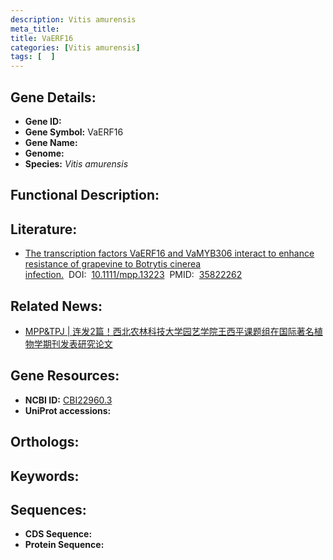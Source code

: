 ```yaml
---
description: Vitis amurensis
meta_title:
title: VaERF16
categories: [Vitis amurensis]
tags: [  ]
---
```


## Gene Details:
- **Gene ID:**	[]()
- **Gene Symbol:** VaERF16
- **Gene Name:** 
- **Genome:** []()
- **Species:** *Vitis amurensis*

## Functional Description:

## Literature:
   - [The transcription factors VaERF16 and VaMYB306 interact to enhance resistance of grapevine to Botrytis cinerea infection.]( https://bsppjournals.onlinelibrary.wiley.com/doi/10.1111/mpp.13223)&nbsp;&nbsp;DOI:&nbsp;&nbsp;[10.1111/mpp.13223](https://bsppjournals.onlinelibrary.wiley.com/doi/10.1111/mpp.13223)&nbsp;&nbsp;PMID:&nbsp;&nbsp;[35822262](https://pubmed.ncbi.nlm.nih.gov/35822262/)

## Related News:
   - [MPP&amp;TPJ | 连发2篇！西北农林科技大学园艺学院王西平课题组在国际著名植物学期刊发表研究论文](https://mp.weixin.qq.com/s?__biz=Mzg3MDEwNDEyMg==&mid=2247533693&idx=6&sn=e830d36884115239ce6b447a59d4dd98&chksm=ce90e928f9e7603ebea891c2363a03583df35cf7b141e955d031dfea6516ae380264a2e2b3a2&scene=27#wechat_redirect)

## Gene Resources:
- **NCBI ID:** [CBI22960.3](https://www.ncbi.nlm.nih.gov/gene/?term=CBI22960.3)
- **UniProt accessions:** [](https://www.uniprot.org/uniprotkb//entry)

## Orthologs:


## Keywords:


## Sequences:
- **CDS Sequence:**
- **Protein Sequence:**
